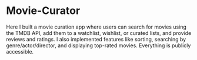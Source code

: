 # Movie-Curator

Here I built a movie curation app where users can search for movies using the TMDB API, add them to a watchlist, wishlist, or curated lists, and provide reviews and ratings. I also implemented features like sorting, searching by genre/actor/director, and displaying top-rated movies. Everything is publicly accessible.
